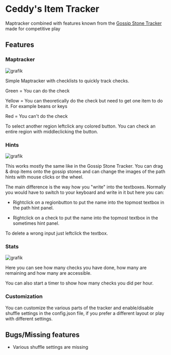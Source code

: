 # Ceddy's Item Tracker
Maptracker combined with features known from the [Gossip Stone Tracker](https://github.com/Draeko/ootr_gst/tree/ladder_version) made for competitive play
## Features
### Maptracker
![grafik](https://github.com/user-attachments/assets/3feeeb45-f9ae-4b90-86d9-6de370c18ba2)

Simple Maptracker with checklists to quickly track checks.

Green = You can do the check

Yellow = You can theoretically do the check but need to get one item to do it. For example beans or keys

Red = You can't do the check

To select another region leftclick any colored button. You can check an entire region with middleclicking the button.

### Hints

![grafik](https://github.com/user-attachments/assets/78b609e8-ca38-422c-880a-68c4fa1c4472)

This works mostly the same like in the Gossip Stone Tracker. You can drag & drop items onto the gossip stones and can change the images of the path hints with mouse clicks or the wheel.

The main difference is the way how you "write" into the textboxes. Normally you would have to switch to your keyboard and write in it but here you can:

- Rightclick on a regionbutton to put the name into the topmost textbox in the path hint panel.

- Rightclick on a check to put the name into the topmost textbox in the sometimes hint panel.

To delete a wrong input just leftclick the textbox.

### Stats

![grafik](https://github.com/user-attachments/assets/5e90911b-f762-4d19-a30d-3c764429c4bf)

Here you can see how many checks you have done, how many are remaining and how many are accessible. 

You can also start a timer to show how many checks you did per hour.

### Customization

You can customize the various parts of the tracker and enable/disable shuffle settings in the config.json file, if you prefer a different layout or play with different settings.

## Bugs/Missing features

- Various shuffle settings are missing

